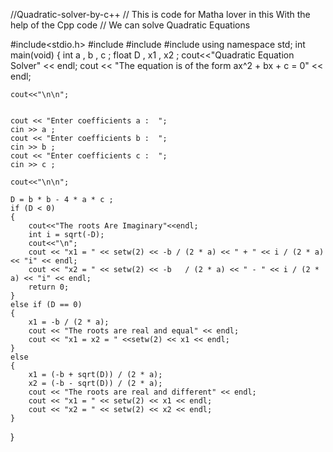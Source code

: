 //Quadratic-solver-by-c++
// This is code for Matha lover in this With the help of the Cpp code
// We can solve Quadratic Equations 

#include<stdio.h>
#include<iostream>
#include<iomanip>
#include<cmath>
using namespace std;
int main(void)
{
    int a , b , c ;
    float D , x1 , x2 ;
    cout<<"Quadratic Equation Solver" << endl;
    cout << "The equation is of the form ax^2 + bx + c = 0" << endl;

    cout<<"\n\n";


    cout << "Enter coefficients a :  ";
    cin >> a ;
    cout << "Enter coefficients b :  ";
    cin >> b ;
    cout << "Enter coefficients c :  ";
    cin >> c ;

    cout<<"\n\n";

    D = b * b - 4 * a * c ;
    if (D < 0)
    {
        cout<<"The roots Are Imaginary"<<endl;
        int i = sqrt(-D);
        cout<<"\n";
        cout << "x1 = " << setw(2) << -b / (2 * a) << " + " << i / (2 * a) << "i" << endl;
        cout << "x2 = " << setw(2) << -b   / (2 * a) << " - " << i / (2 * a) << "i" << endl;
        return 0;
    }
    else if (D == 0)
    {
        x1 = -b / (2 * a);
        cout << "The roots are real and equal" << endl;
        cout << "x1 = x2 = " <<setw(2) << x1 << endl;
    }
    else
    {
        x1 = (-b + sqrt(D)) / (2 * a);
        x2 = (-b - sqrt(D)) / (2 * a);
        cout << "The roots are real and different" << endl;
        cout << "x1 = " << setw(2) << x1 << endl;
        cout << "x2 = " << setw(2) << x2 << endl;
    }
}
